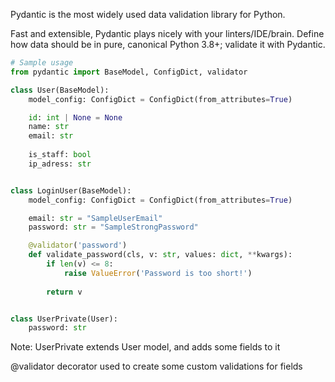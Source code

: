 Pydantic is the most widely used data validation library for Python.

Fast and extensible, Pydantic plays nicely with your linters/IDE/brain. Define how data should be in pure, canonical Python 3.8+; validate it with Pydantic.

```python
# Sample usage
from pydantic import BaseModel, ConfigDict, validator

class User(BaseModel):
    model_config: ConfigDict = ConfigDict(from_attributes=True)

    id: int | None = None
    name: str
    email: str
    
    is_staff: bool
    ip_adress: str


class LoginUser(BaseModel):
    model_config: ConfigDict = ConfigDict(from_attributes=True)

    email: str = "SampleUserEmail"
    password: str = "SampleStrongPassword"

    @validator('password')
    def validate_password(cls, v: str, values: dict, **kwargs):
        if len(v) <= 8:
            raise ValueError('Password is too short!')
        
        return v


class UserPrivate(User):
    password: str

```

Note:
UserPrivate extends User model, and adds some fields to it

@validator decorator used to create some custom validations for fields